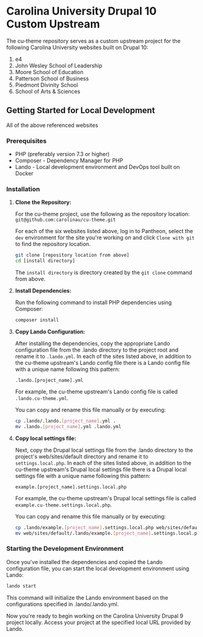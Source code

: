# Carolina University Drupal 10 Custom Upstream

The cu-theme repository serves as a custom upstream project for the following Carolina University websites built on Drupal 10:

1. e4
1. John Wesley School of Leadership
1. Moore School of Education
1. Patterson School of Business
1. Piedmont Divinity School
1. School of Arts & Sciences

## Getting Started for Local Development

All of the above referenced websites

### Prerequisites

- PHP (preferably version 7.3 or higher)
- Composer - Dependency Manager for PHP
- Lando - Local development environment and DevOps tool built on Docker

### Installation

1. **Clone the Repository:**

    For the cu-theme project, use the following as the repository location: `git@github.com:carolinau/cu-theme.git`

    For each of the six websites listed above, log in to Pantheon, select the `dev` environment for the site you're working on and click `Clone with git` to find the repository location.

    ```bash
    git clone [repository location from above]
    cd [install directory]
    ```

    The `install directory` is directory created by the `git clone` command from above.

2. **Install Dependencies:**

    Run the following command to install PHP dependencies using Composer:

    ```bash
    composer install
    ```

3. **Copy Lando Configuration:**

    After installing the dependencies, copy the appropriate Lando configuration file from the .lando directory to the project root and rename it to `.lando.yml`. In each of the sites listed above, in addition to the cu-theme upstream's Lando config file there is a Lando config file with a unique name following this pattern:

    `.lando.[project_name].yml`

    For example, the cu-theme upstream's Lando config file is called `.lando.cu-theme.yml`.

    You can copy and rename this file manually or by executing:

    ```bash
    cp .lando/.lando.[project_name].yml .
    mv .lando.[project_name].yml .lando.yml
    ```

4. **Copy local settings file:**

    Next, copy the Drupal local settings file from the .lando directory to the project's web/sites/default directory and rename it to `settings.local.php`. In each of the sites listed above, in addition to the cu-theme upstream's Drupal local settings file there is a Drupal local settings file with a unique name following this pattern:

    `example.[project_name].settings.local.php`

    For example, the cu-theme upstream's Drupal local settings file is called `example.cu-theme.settings.local.php`.

    You can copy and rename this file manually or by executing:

    ```bash
    cp .lando/example.[project_name].settings.local.php web/sites/default
    mv web/sites/default/.lando/example.[project_name].settings.local.php web/sites/default/settings.local.php
    ```

### Starting the Development Environment

Once you've installed the dependencies and copied the Lando configuration file, you can start the local development environment using Lando:

```bash
lando start
```

This command will initialize the Lando environment based on the configurations specified in .lando/.lando.yml.

Now you're ready to begin working on the Carolina University Drupal 9 project locally. Access your project at the specified local URL provided by Lando.
